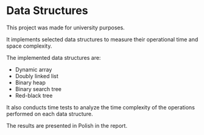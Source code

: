 # Data Structures

This project was made for university purposes.

It implements selected data structures to measure their operational time and space complexity.

The implemented data structures are:
  * Dynamic array
  * Doubly linked list
  * Binary heap
  * Binary search tree
  * Red-black tree

It also conducts time tests to analyze the time complexity of the operations performed on each data structure.

The results are presented in Polish in the report.
